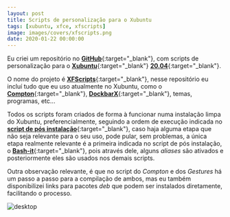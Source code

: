 ```yaml
---
layout: post
title: Scripts de personalização para o Xubuntu
tags: [xubuntu, xfce, xfscripts]
image: images/covers/xfscripts.png
date: 2020-01-22 00:00:00
---
```


Eu criei um repositório no [**GitHub**](https://github.com/rauldipeas/xfscripts){:target="_blank"}, com scripts de personalização para o [**Xubuntu**](https://xubuntu.org){:target="_blank"} [**20.04**](https://xubuntu.org/release/20-04/){:target="_blank"}.

O nome do projeto é [**XFScripts**](https://xfscripts.rauldipeas.tk){:target="_blank"}, nesse repositório eu incluí tudo que eu uso atualmente no Xubuntu, como o [**Compton**](https://github.com/tryone144/compton){:target="_blank"}, [**DockbarX**](https://launchpad.net/~xuzhen666/+archive/ubuntu/dockbarx){:target="_blank"}, temas, programas, etc... 

Todos os scripts foram criados de forma à funcionar numa instalação limpa do Xubuntu, preferencialmente, seguindo a ordem de execução indicada no [**script de pós instalação**](https://xfscripts.rauldipeas.tk/postinst.html){:target="_blank"}, caso haja alguma etapa que não seja relevante para o seu uso, pode pular, sem problemas, a única etapa realmente relevante é a primeira indicada no script de pós instalação, o [**Bash-it**](https://github.com/Bash-it/bash-it){:target="_blank"}, pois através dele, alguns _aliases_ são ativados e posteriormente eles são usados nos demais scripts.

Outra observação relevante, é que no script do _Compton_ e dos _Gestures_ há um passo a passo para a compilação de ambos, mas eu também disponibilizei links para pacotes _deb_ que podem ser instalados diretamente, facilitando o processo.

![desktop](https://xfscripts.rauldipeas.tk/images/xfscripts.png)